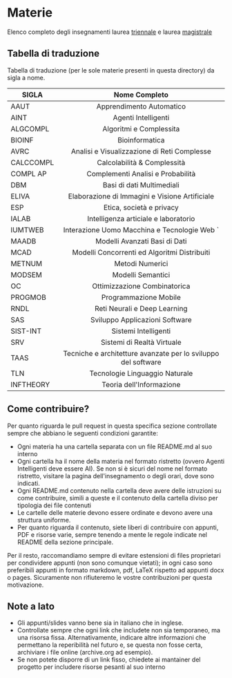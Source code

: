 # Materie 
 Elenco completo degli insegnamenti laurea [triennale](http://laurea.educ.di.unito.it/index.php/offerta-formativa/insegnamenti/elenco-completo/elenco-completo/) e laurea [magistrale](http://magistrale.educ.di.unito.it/index.php/offerta-formativa/insegnamenti/elenco-completo/elenco-completo/)
## Tabella di traduzione
Tabella di traduzione (per le sole materie presenti in questa directory) da sigla a nome.

| SIGLA    | Nome Completo                                                 |
|----------|:-------------------------------------------------------------:|
| AAUT     | Apprendimento Automatico                                      |
| AINT     | Agenti Intelligenti                                           |
| ALGCOMPL | Algoritmi e Complessita                                       |
| BIOINF   | Bioinformatica                                                |
| AVRC     | Analisi e Visualizzazione di Reti Complesse                   |
| CALCCOMPL| Calcolabilità & Complessità                                   |
| COMPL AP | Complementi Analisi e Probabilità                             |
| DBM      | Basi di dati Multimediali                                     |
| ELIVA    | Elaborazione di Immagini e Visione Artificiale                |
| ESP      | Etica, società e privacy                                      |
| IALAB    | Intelligenza articiale e laboratorio                          |
| IUMTWEB  | Interazione Uomo Macchina e Tecnologie Web `                  |
| MAADB    | Modelli Avanzati Basi di Dati                                 |
| MCAD     | Modelli Concorrenti ed Algoritmi Distribuiti                  |
| METNUM   | Metodi Numerici                                               |
| MODSEM   | Modelli Semantici                                             |
| OC       | Ottimizzazione Combinatorica                                  |
| PROGMOB  | Programmazione Mobile                                         |
| RNDL     | Reti Neurali e Deep Learning                                  |
| SAS      | Sviluppo Applicazioni Software                                |
| SIST-INT | Sistemi Intelligenti                                          |
| SRV      | Sistemi di Realtà Virtuale                                    |
| TAAS     | Tecniche e architetture avanzate per lo sviluppo del software |
| TLN      | Tecnologie Linguaggio Naturale                                |
| INFTHEORY| Teoria dell'Informazione					   |

## Come contribuire?

Per quanto riguarda le pull request in questa specifica sezione controllate sempre che abbiano le seguenti
condizioni garantite:

* Ogni materia ha una cartella separata con un file README.md al suo interno
* Ogni cartella ha il nome della materia nel formato ristretto (ovvero Agenti Intelligenti deve essere AI). Se non si è sicuri del nome nel formato ristretto, visitare la pagina dell'insegnamento o degli orari, dove sono indicati.
* Ogni README.md contenuto nella cartella deve avere delle istruzioni su come contribuire, simili a queste e il contenuto della cartella diviso per tipologia dei file contenuti
* Le cartelle delle materie devono essere ordinate e devono avere una struttura uniforme.
* Per quanto riguarda il contenuto, siete liberi di contribuire con appunti, PDF e risorse varie, sempre tenendo a mente le regole indicate nel README della sezione principale.

Per il resto, raccomandiamo sempre di evitare estensioni di files proprietari per condividere appunti (non sono comunque vietati); in ogni caso sono preferibili appunti in formato markdown, pdf, LaTeX rispetto ad appunti docx o pages. Sicuramente non rifiuteremo le vostre contribuzioni per questa motivazione.

## Note a lato

* Gli appunti/slides vanno bene sia in italiano che in inglese.
* Controllate sempre che ogni link che includete non sia temporaneo, ma una risorsa fissa. Alternativamente, indicare altre informazioni che permettano la reperibilità nel futuro e, se questa non fosse certa, archiviare i file online (archive.org ad esempio).
* Se non potete disporre di un link fisso, chiedete ai mantainer del progetto per includere risorse pesanti al suo interno
